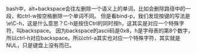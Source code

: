 bash中，alt+backspace会往左删除一个语义上的单词，比如会删除路径中的一段，和ctrl-w按空格删除一个单词不同。
但是看bind-p，我们发现按键的写法是\e\C-h，这是什么意思？C-h是按住Ctrl的同时按h，这其实是对应一个特殊字符，叫backspace。
因为backspace的ascii码是0x8，h是字母表的第8个数字，所以ctrl-h对应backspace。所以ctrl-a其实也对应一个特殊字符，其实就是NUL，只是键盘上没有而已。

